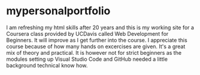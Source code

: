 # mypersonalportfolio

I am refreshing my html skills after 20 years and this is my working site for a Coursera class provided by UCDavis called Web Development for Beginners. It will improve as I get further into the course. I appreciate this course because of how many hands on excercises are given. It's a great mix of theory and practical. It is however not for strict beginners as the modules setting up Visual Studio Code and GitHub needed a little background technical know how. 
